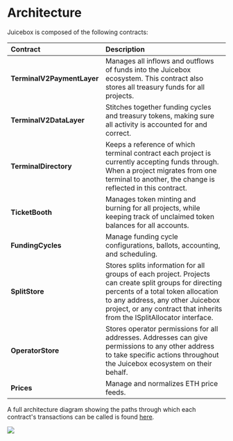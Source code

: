 # Architecture

Juicebox is composed of the following contracts:

| Contract | Description |
| :--- | :--- |
| **TerminalV2PaymentLayer** | Manages all inflows and outflows of funds into the Juicebox ecosystem. This contract also stores all treasury funds for all projects. |
| **TerminalV2DataLayer** | Stitches together funding cycles and treasury tokens, making sure all activity is accounted for and correct. |
| **TerminalDirectory** | Keeps a reference of which terminal contract each project is currently accepting funds through. When a project migrates from one terminal to another, the change is reflected in this contract.  |
| **TicketBooth** | Manages token minting and burning for all projects, while keeping track of unclaimed token balances for all accounts. |
| **FundingCycles** | Manage funding cycle configurations, ballots, accounting, and scheduling. |
| **SplitStore** | Stores splits information for all groups of each project. Projects can create split groups for directing percents of a total token allocation to any address, any other Juicebox project, or any contract that inherits from the ISplitAllocator interface. |
| **OperatorStore** | Stores operator permissions for all addresses. Addresses can give permissions to any other address to take specific actions throughout the Juicebox ecosystem on their behalf. |
| **Prices** | Manage and normalizes ETH price feeds. |

A full architecture diagram showing the paths through which each contract's transactions can be called is found [here](https://www.figma.com/file/YIf64bRfSXjCDSPb49uAwv/Juicebox-Technical-Docs-Copy?node-id=262%3A8).

![](../.gitbook/assets/architecture%20%282%29.png)

